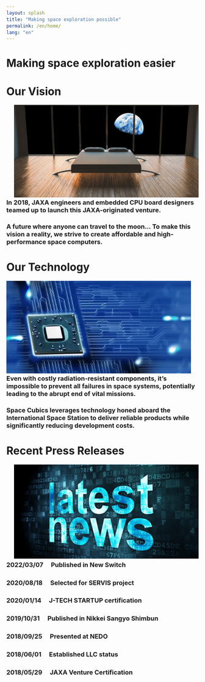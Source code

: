 ```yaml
---
layout: splash
title: "Making space exploration possible"
permalink: /en/home/
lang: "en"
---
```



# Making space exploration easier


# Our Vision
<div style="float: left; margin-left: 20px;">
  <img src="/assets/imgs/space_bedroom.webp" alt="Space Bedroom" width="500">
</div>
<!-- Your content for Our Vision -->


### In 2018, JAXA engineers and embedded CPU board designers teamed up to launch this JAXA-originated venture.
### A future where anyone can travel to the moon... To make this vision a reality, we strive to create affordable and high-performance space computers.

# Our Technology
<div style="float: right; margin-right: 20px;">
  <img src="/assets/imgs/bluechip.webp" alt="Bluechip" width="500">
</div>
<!-- Your content for Our Technology -->

### Even with costly radiation-resistant components, it’s impossible to prevent all failures in space systems, potentially leading to the abrupt end of vital missions.
### Space Cubics leverages technology honed aboard the International Space Station to deliver reliable products while significantly reducing development costs.

# Recent Press Releases
<div style="float: left; margin-left: 20px;">
  <img src="/assets/imgs/latestnews.webp" alt="Latest News" width="500">
</div>
<!-- Your content for 最近のお知らせ -->

### 2022/03/07　  Published in New Switch

### 2020/08/18　 Selected for SERVIS project

### 2020/01/14　 J-TECH STARTUP certification

### 2019/10/31　 Published in Nikkei Sangyo Shimbun

### 2018/09/25　 Presented at NEDO

### 2018/06/01　 Established LLC status

### 2018/05/29　 JAXA Venture Certification